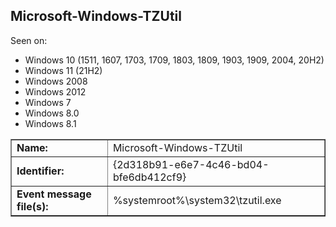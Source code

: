 ## Microsoft-Windows-TZUtil

Seen on:
* Windows 10 (1511, 1607, 1703, 1709, 1803, 1809, 1903, 1909, 2004, 20H2)
* Windows 11 (21H2)
* Windows 2008
* Windows 2012
* Windows 7
* Windows 8.0
* Windows 8.1

<table border="1" class="docutils">
  <tbody>
    <tr>
      <td><b>Name:</b></td>
      <td>Microsoft-Windows-TZUtil</td>
    </tr>
    <tr>
      <td><b>Identifier:</b></td>
      <td>{2d318b91-e6e7-4c46-bd04-bfe6db412cf9}</td>
    </tr>
    <tr>
      <td><b>Event message file(s):</b></td>
      <td>%systemroot%\system32\tzutil.exe</td>
    </tr>
  </tbody>
</table>

&nbsp;

